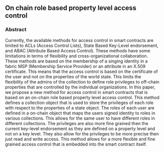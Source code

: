 
## On chain role based property level access control

### Abstract

Currently, the available methods for access control in smart contracts are limited
to  ACLs (Access Control Lists), State Based Key-Level endorsement, and ABAC
(Attribute Based Access Control). These methods have some limitations in terms of
flexibility and cross-organizational collaboration. These methods are based on the
membership of a singing identity in a fabric MSP (Membership Service Provider) or
an attribute in an X.509 certificate. This means that the access control is based
on the certificate of the user and not on the properties of the world state. This
limits the flexibility of the admins of the collection to define role privileges
to off-chain properties that are controlled by the individual organizations.
In this paper, we propose a new method for access control in smart contracts that
is based on an on-chain role based property level access control. This method defines
a collection object that is used to store the privileges of each role with respect to
the properties of a state object. The roles of each user are defined in a on-chain
object that maps the users signed identity to roles in various collections. This
allows for the same user to have different roles in different collections. The
privileges are also more fine grained then the current key-level endorsement as
they are defined on a property level and not on a key level. They also allow for
the privileges to be more precise then just read and write access. This
method allows for a more flexible and fine grained access control that is embedded
into the smart contract itself.
